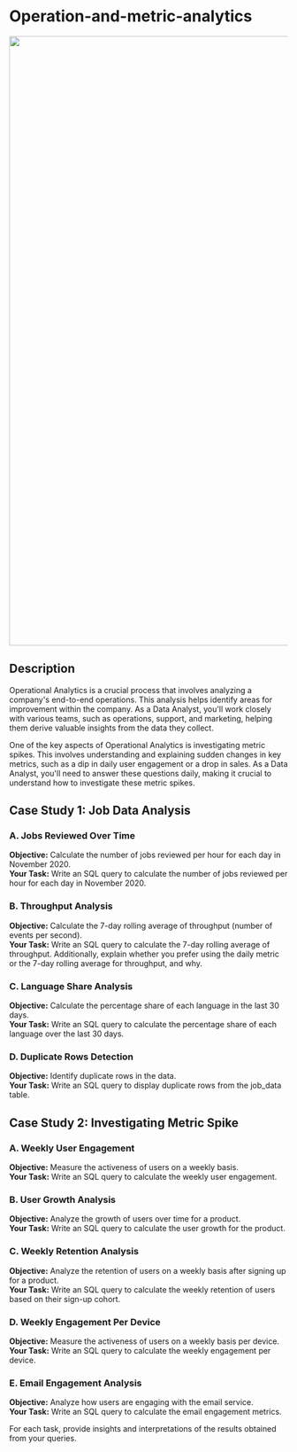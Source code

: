 # Operation-and-metric-analytics

<img src="https://provana.com/wp-content/uploads/2022/07/call-center-data-analytics-1110x550.jpeg" width = 1100px>

## Description

Operational Analytics is a crucial process that involves analyzing a company's end-to-end operations. This analysis helps identify areas for improvement within the company. As a Data Analyst, you'll work closely with various teams, such as operations, support, and marketing, helping them derive valuable insights from the data they collect.

One of the key aspects of Operational Analytics is investigating metric spikes. This involves understanding and explaining sudden changes in key metrics, such as a dip in daily user engagement or a drop in sales. As a Data Analyst, you'll need to answer these questions daily, making it crucial to understand how to investigate these metric spikes.

## Case Study 1: Job Data Analysis

### A. Jobs Reviewed Over Time
**Objective:** Calculate the number of jobs reviewed per hour for each day in November 2020.  
**Your Task:** Write an SQL query to calculate the number of jobs reviewed per hour for each day in November 2020.

### B. Throughput Analysis
**Objective:** Calculate the 7-day rolling average of throughput (number of events per second).  
**Your Task:** Write an SQL query to calculate the 7-day rolling average of throughput. Additionally, explain whether you prefer using the daily metric or the 7-day rolling average for throughput, and why.

### C. Language Share Analysis
**Objective:** Calculate the percentage share of each language in the last 30 days.  
**Your Task:** Write an SQL query to calculate the percentage share of each language over the last 30 days.

### D. Duplicate Rows Detection
**Objective:** Identify duplicate rows in the data.  
**Your Task:** Write an SQL query to display duplicate rows from the job_data table.

## Case Study 2: Investigating Metric Spike

### A. Weekly User Engagement
**Objective:** Measure the activeness of users on a weekly basis.  
**Your Task:** Write an SQL query to calculate the weekly user engagement.

### B. User Growth Analysis
**Objective:** Analyze the growth of users over time for a product.  
**Your Task:** Write an SQL query to calculate the user growth for the product.

### C. Weekly Retention Analysis
**Objective:** Analyze the retention of users on a weekly basis after signing up for a product.  
**Your Task:** Write an SQL query to calculate the weekly retention of users based on their sign-up cohort.

### D. Weekly Engagement Per Device
**Objective:** Measure the activeness of users on a weekly basis per device.  
**Your Task:** Write an SQL query to calculate the weekly engagement per device.

### E. Email Engagement Analysis
**Objective:** Analyze how users are engaging with the email service.  
**Your Task:** Write an SQL query to calculate the email engagement metrics.

For each task, provide insights and interpretations of the results obtained from your queries.

